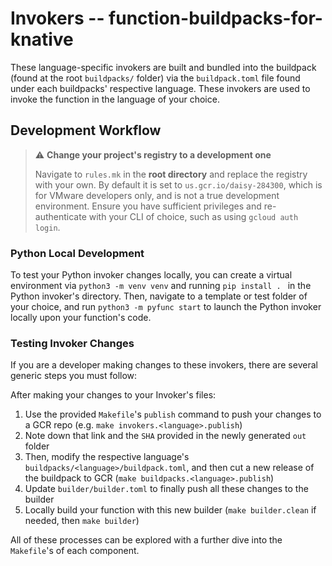 # Invokers -- function-buildpacks-for-knative

These language-specific invokers are built and bundled into the buildpack (found at the root `buildpacks/` folder) via the `buildpack.toml` file found under each buildpacks' respective language. These invokers are used to invoke the function in the language of your choice.

## Development Workflow

> :warning: **Change your project's registry to a development one**
>
> Navigate to `rules.mk` in the **root directory** and replace the registry with your own. By default it is set to `us.gcr.io/daisy-284300`, which is for VMware developers only, and is not a true development environment. Ensure you have sufficient privileges and re-authenticate with your CLI of choice, such as using `gcloud auth login`.

### Python Local Development

To test your Python invoker changes locally, you can create a virtual environment via `python3 -m venv venv` and running `pip install . ` in the Python invoker's directory. Then, navigate to a template or test folder of your choice, and run `python3 -m pyfunc start` to launch the Python invoker locally upon your function's code.

### Testing Invoker Changes

If you are a developer making changes to these invokers, there are several generic steps you must follow:

After making your changes to your Invoker's files:

1) Use the provided `Makefile`'s `publish` command to push your changes to a GCR repo (e.g. `make invokers.<language>.publish`)
2) Note down that link and the `SHA` provided in the newly generated `out` folder
3) Then, modify the respective language's `buildpacks/<language>/buildpack.toml`, and then cut a new release of the buildpack to GCR (`make buildpacks.<language>.publish`)
4) Update `builder/builder.toml` to finally push all these changes to the builder
5) Locally build your function with this new builder (`make builder.clean` if needed, then `make builder`)

All of these processes can be explored with a further dive into the `Makefile`'s of each component.
